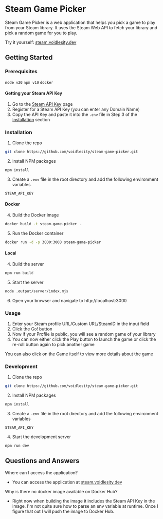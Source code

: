 # Steam Game Picker

Steam Game Picker is a web application that helps you pick a game to play from your Steam library. It uses the Steam Web API to fetch your library and pick a random game for you to play.

Try it yourself:
[steam.voidlesity.dev](https://steam.voidlesity.dev/)

## Getting Started

### Prerequisites
`node v20` `npm v10` `docker`

#### Getting your Steam API Key

1. Go to the [Steam API Key](https://steamcommunity.com/dev/apikey) page
2. Register for a Steam API Key (you can enter any Domain Name)
3. Copy the API Key and paste it into the `.env` file in Step 3 of the [Installation](#installation) section

### Installation

1. Clone the repo
```sh
git clone https://github.com/voidlesity/steam-game-picker.git
```

2. Install NPM packages
```sh
npm install
```

3. Create a `.env` file in the root directory and add the following environment variables
```
STEAM_API_KEY
```

#### Docker

4. Build the Docker image
```sh
docker build -t steam-game-picker .
```

5. Run the Docker container
```sh
docker run -d -p 3000:3000 steam-game-picker
```

#### Local
4. Build the server
```sh
npm run build
```

5. Start the server
```sh
node .output/server/index.mjs
```

6. Open your browser and navigate to http://localhost:3000

### Usage

1. Enter your Steam profile URL/Custom URL/SteamID in the input field
2. Click the Go! button
3. Now if your Profile is public, you will see a random game of your library
4. You can now either click the Play button to launch the game or click the re-roll button again to pick another game

You can also click on the Game itself to view more details about the game

### Development

1. Clone the repo
```sh
git clone https://github.com/voidlesity/steam-game-picker.git
```

2. Install NPM packages
```sh
npm install
```

3. Create a `.env` file in the root directory and add the following environment variables
```
STEAM_API_KEY
```

4. Start the development server
```sh
npm run dev
```

## Questions and Answers

Where can I access the application?
- You can access the application at [steam.voidlesity.dev](https://steam.voidlesity.dev/)

Why is there no docker image available on Docker Hub?
- Right now when building the image it includes the Steam API Key in the image. I'm not quite sure how to parse an env variable at runtime. Once I figure that out I will push the image to Docker Hub.